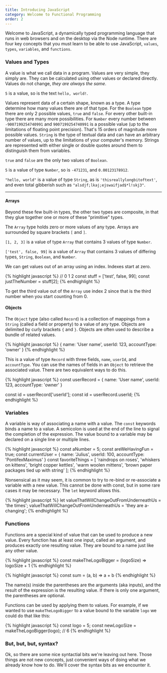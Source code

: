 ```yaml
---
title: Introducing JavaScript
category: Welcome to Functional Programming
order: 2
---
```


Welcome to JavaScript, a dynamically typed programming language that runs in web browsers and on the desktop via the Node runtime. There are four key concepts that you must learn to be able to use JavaScript, `values`, `types`, `variables`, and `functions`.

### Values and Types

A value is what we call data in a program. Values are very simple, they simply are. They can be calculated using other values or declared directly. Values do not change, _they are always the same_.

`5` is a value, so is the text `hello, world!`.

Values represent data of a certain shape, known as a type. A type determine how many values there are of that type. For the `Boolean` type there are only 2 possible values, `true` and `false`. For every other built-in type there are many more possibilities. For `Number` every number between `-9007199254740991` and `9007199254740991` is a possible value (up to the limitations of floating point precision). That's 15 orders of magnitude more possible values. `String` is the type of textual data and can have an arbitrary number of values, up to the limitations of your computer's memory. Strings are represented with either single or double quotes around them to distinguish them from variables.

`true` and `false` are the only two values of `Boolean`.

`5` is a value of type `Number`, so is `-471231`, and `0.00123178912`.

`"hello, world"` is a value of type `String`, as is `'thisreallylongbitoftext'`, and even total gibberish such as `"alsdjf;lkaj;ejswaifjad$*l!skj3"`.

---

#### Arrays

Beyond these few built-in types, the other two types are composite, in that they glue together one or more of these "primitive" types.

The `Array` type holds zero or more values of any type. Arrays are surrounded by square brackets `[` and `]`.

`[1, 2, 3]` is a value of type `Array` that contains 3 values of type `Number`.

`['test', false, 99]` is a value of `Array` that contains 3 values of differing types, `String`, `Boolean`, and `Number`.

We can get values out of an array using an index. Indexes start at zero.

{% highlight javascript %}
  //               0       1     2
  const stuff = ['test', false, 99];
  const justTheNumber = stuff[2];
{% endhighlight %}

To get the third value out of the `Array` use index 2 since that is the third number when you start counting from 0.

#### Objects

The `Object` type (also called `Record`) is a collection of mappings from a `String` (called a field or property) to a value of any type. Objects are delimited by curly brackets `{` and `}`. Objects are often used to describe a bundle of related values.

{% highlight javascript %}
  {
    name: 'User name',
    userId: 123,
    accountType: 'owner'
  }
{% endhighlight %}

This is a value of type `Record` with three fields, `name`, `userId`, and `accountType`. You can use the names of fields in an `Object` to retrieve the associated value. There are two equivalent ways to do this.

{% highlight javascript %}
  const userRecord = {
    name: 'User name',
    userId: 123,
    accountType: 'owner'
  }

  const id = userRecord['userId'];
  const id = userRecord.userId;
{% endhighlight %}

### Variables

A variable is way of associating a name with a value. The `const` keywords binds a name to a value. A semicolon is used at the end of the line to signal the completion of the expression. The value bound to a variable may be declared on a single line or multiple lines.

{% highlight javascript %}
  const aNumber = 5;
  const areWeHavingFun = true;
  const currentUser = { name: 'Julius', userId: 100, accountType: 'PontifexMaximus' }
  const favoriteThings = [ 'raindrops on roses', 'whiskers on kittens', 'bright copper kettles', 'warm woolen mittens', 'brown paper packages tied up with string' ];
{% endhighlight %}

Nonsensical as it may seem, it is common to try to re-bind or re-associate a variable with a new value. This cannot be done with const, but in some rare cases it may be necessary. The `let` keyword allows this.

{% highlight javascript %}
  let valueThatWillChangeOutFromUnderneathUs = 'the times';
  valueThatWillChangeOutFromUnderneathUs = 'they are a-changing';
{% endhighlight %}

### Functions

Functions are a special kind of value that can be used to produce a new value. Every function has at least one input, called an argument, and produces exactly one resulting value. They are bound to a name just like any other value.

{% highlight javascript %}
  const makeTheLogoBigger = (logoSize) => logoSize + 1
{% endhighlight %}

{% highlight javascript %}
  const sum = (a, b) => a + b
{% endhighlight %}


The name(s) inside the parentheses are the arguments (aka inputs), and the result of the expression is the resulting value. If there is only one argument, the parentheses are optional.

Functions can be used by applying them to values. For example, if we wanted to use `makeTheLogoBigger` to a value bound to the variable `logo` we could do that like this:

{% highlight javascript %}
  const logo = 5;
  const newLogoSize = makeTheLogoBigger(logo); // 6
{% endhighlight %}

### But, but, but, syntax?

Ok, so there are some nice syntactial bits we're leaving out here. Those things are not new concepts, just convenient ways of doing what we already know how to do. We'll cover the syntax bits as we encounter it.
